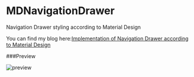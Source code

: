 # MDNavigationDrawer
Navigation Drawer styling according to Material Design

You can find my blog here:[Implementation of Navigation Drawer according to Material Design](http://www.kyleduo.com/?p=437)

###Preview

![preview](http://www.kyleduo.com/wp-content/uploads/2015/04/preview_navigationdrawer-300x165.png)
